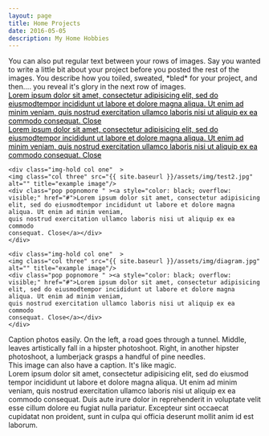 ```yaml
---
layout: page
title: Home Projects
date: 2016-05-05
description: My Home Hobbies
---
```

<script src="{{ '/assets/js/jquery-3.2.1.min.js' | prepend: site.baseurl | prepend: site.url }}"></script>
<div class="col two">
	You can also put regular text between your rows of images. Say you wanted to write a little bit about your project before you posted the rest of the images. You describe how you toiled, sweated, *bled* for your project, and then.... you reveal it's glory in the next row of images.

</div>
<div class="col one img_row" style="overflow: visible">
<div class="img-hold" >
	<img  class="col three" style="max-width: 289px;" id = "pop1" src="{{ site.baseurl }}/assets/img/all_elec2.jpg" alt="" title="example image"/>
<div class="pop popnomore " ><a style="color: black; overflow: visible;" href="#">Lorem ipsum dolor sit amet, consectetur adipisicing elit, sed do eiusmodtempor incididunt ut labore et dolore magna aliqua. Ut enim ad minim veniam,
quis nostrud exercitation ullamco laboris nisi ut aliquip ex ea commodo
consequat. Close</a></div>
</div>
</div>

<!-- <div class=""> -->
<div class="img_row">
    <div class="img-hold col one"  >
    <img class="col three" src="{{ site.baseurl }}/assets/img/test1.jpg" alt="" title="example image"/> 
    <div class="pop popnomore " ><a style="color: black; overflow: visible;" href="#">Lorem ipsum dolor sit amet, consectetur adipisicing elit, sed do eiusmodtempor incididunt ut labore et dolore magna aliqua. Ut enim ad minim veniam,
    quis nostrud exercitation ullamco laboris nisi ut aliquip ex ea commodo
    consequat. Close</a></div>
    </div>
    
    <div class="img-hold col one"  >
    <img class="col three" src="{{ site.baseurl }}/assets/img/test2.jpg" alt="" title="example image"/> 
    <div class="pop popnomore " ><a style="color: black; overflow: visible;" href="#">Lorem ipsum dolor sit amet, consectetur adipisicing elit, sed do eiusmodtempor incididunt ut labore et dolore magna aliqua. Ut enim ad minim veniam,
    quis nostrud exercitation ullamco laboris nisi ut aliquip ex ea commodo
    consequat. Close</a></div>
    </div>
    
    <div class="img-hold col one"  >
    <img class="col three" src="{{ site.baseurl }}/assets/img/diagram.jpg" alt="" title="example image"/> 
    <div class="pop popnomore " ><a style="color: black; overflow: visible;" href="#">Lorem ipsum dolor sit amet, consectetur adipisicing elit, sed do eiusmodtempor incididunt ut labore et dolore magna aliqua. Ut enim ad minim veniam,
    quis nostrud exercitation ullamco laboris nisi ut aliquip ex ea commodo
    consequat. Close</a></div>
    </div>

<div class="col three caption">
    Caption photos easily. On the left, a road goes through a tunnel. Middle, leaves artistically fall in a hipster photoshoot. Right, in another hipster photoshoot, a lumberjack grasps a handful of pine needles.
</div>
</div>

<div class="img_row">
    <img class="col three" src="{{ site.baseurl }}/assets/img/5.jpg" alt="" title="example image"/>
</div>
<div class="col three caption">
    This image can also have a caption. It's like magic.
</div>

<div class="col one">
    Lorem ipsum dolor sit amet, consectetur adipisicing elit, sed do eiusmod
    tempor incididunt ut labore et dolore magna aliqua. Ut enim ad minim veniam,
    quis nostrud exercitation ullamco laboris nisi ut aliquip ex ea commodo
    consequat. Duis aute irure dolor in reprehenderit in voluptate velit esse
    cillum dolore eu fugiat nulla pariatur. Excepteur sint occaecat cupidatat non
    proident, sunt in culpa qui officia deserunt mollit anim id est laborum.
</div>
<!-- <div class="col two testCase">
    Lorem ipsum dolor sit amet, consectetur adipisicing elit, sed do eiusmod
tempor incididunt ut labore et dolore magna aliqua. Ut enim ad minim veniam,
quis nostrud exercitation ullamco laboris nisi ut aliquip ex ea commodo
consequat. Duis aute irure dolor in reprehenderit in voluptate velit esse
cillum dolore eu fugiat nulla pariatur. Excepteur sint occaecat cupidatat non
proident, sunt in culpa qui officia deserunt mollit anim id est laborum.
    
</div> -->

<br/><br/><br/>

<script type="text/javascript">
   $('#pop1').click(function (e) {
 e.preventDefault();

$('.pop').removeClass('popnomore')
 });

  $('.pop a').click(function (e) {
 e.preventDefault();
$('.pop').addClass('popnomore')
 });

</script>